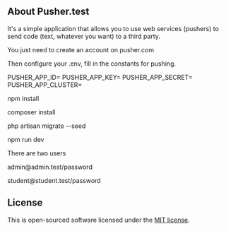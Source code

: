 

## About Pusher.test

<p>It's a simple application that allows you to use web services (pushers) to send code (text, whatever you want) to a third party.</p>

<p>You just need to create an account on pusher.com</p>

<p>Then configure your .env, fill in the constants for pushing.</p>
PUSHER_APP_ID=
PUSHER_APP_KEY=
PUSHER_APP_SECRET=
PUSHER_APP_CLUSTER=
<p>npm install</p>
<p>composer install</p>
<p>php artisan migrate --seed</p>
<p>npm run dev</p>
<p></p>
<p>There are two users</p>
<p>admin@admin.test/password</p>
<p>student@student.test/password</p>


## License

This is open-sourced software licensed under the [MIT license](https://opensource.org/licenses/MIT).
